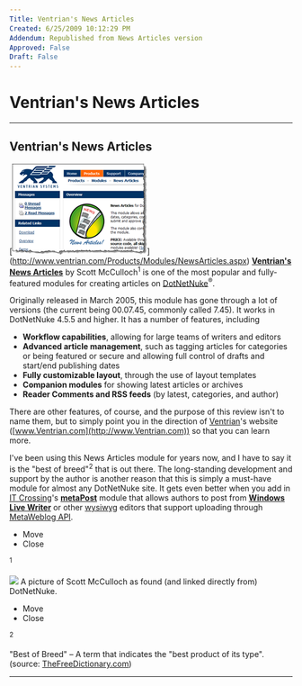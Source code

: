 ```yaml
---
Title: Ventrian's News Articles
Created: 6/25/2009 10:12:29 PM
Addendum: Republished from News Articles version
Approved: False
Draft: False
---
```

# Ventrian's News Articles

---

## Ventrian's News Articles


[**[![Ventrian&#39;s News Articles Module](images/2009/WLW-VentriansNewsArticles_FB9E-image_thumb_1.png "Ventrian&#39;s News Articles Module")](images/2009/WLW-VentriansNewsArticles_FB9E-image_4.png)**](http://www.ventrian.com/Products/Modules/NewsArticles.aspx) [**Ventrian's News Articles**](http://www.ventrian.com/Products/Modules/NewsArticles.aspx) by <!--Begin mp_html_link_1_5dadbdca-->Scott McCulloch<sup class="itcexpand-super">1</sup><!--End mp_html_link_1_5dadbdca--> is one of the most popular and fully-featured modules for creating articles on [DotNetNuke](http://www.DotNetNuke.com)<sup>®</sup>.



Originally released in March 2005, this module has gone through a lot of versions (the current being 00.07.45, commonly called 7.45). It works in DotNetNuke 4.5.5 and higher. It has a number of features, including


- **Workflow capabilities**, allowing for large teams of writers and editors
- **Advanced article management**, such as tagging articles for categories or being featured or secure and allowing full control of drafts and start/end publishing dates
- **Fully customizable layout**, through the use of layout templates
- **Companion modules** for showing latest articles or archives
- **Reader Comments and RSS feeds** (by latest, categories, and author)



There are other features, of course, and the purpose of this review isn't to name them, but to simply point you in the direction of [Ventrian](http://www.Ventrian.com)'s website ([www.Ventrian.com](http://www.Ventrian.com)) so that you can learn more.



I've been using this News Articles module for years now, and I have to say it is the <!--Begin mp_html_link_2_5dadbdca-->"best of breed"<sup class="itcexpand-super">2</sup><!--End mp_html_link_2_5dadbdca--> that is out there. The long-standing development and support by the author is another reason that this is simply a must-have module for almost any DotNetNuke site. It gets even better when you add in [IT Crossing](http://www.itcrossing.com/)'s [**metaPost**](http://dnn.itcrossing.com/products/modules/metapost/) module that allows authors to post from [**Windows Live Writer**](http://windowslivewriter.spaces.live.com) or other [wysiwyg](http://en.wikipedia.org/wiki/WYSIWYG) editors that support uploading through [MetaWeblog API](http://en.wikipedia.org/wiki/MetaWeblog).





<!--Begin mp_html_detail_1_5dadbdca--> 
- Move
- Close

<sup class="itcexpand-super">1</sup><!--Begin mp_html_detail_body_1_5dadbdca--> 

![](http://www.dotnetnuke.com/Portals/25/CoreTeam/MemberPhotos/ScottMcCulloch.jpg) A picture of Scott McCulloch as found (and linked directly from) DotNetNuke.

<!--End mp_html_detail_body_1_5dadbdca-->
 <!--End mp_html_detail_1_5dadbdca--><!--Begin mp_html_detail_2_5dadbdca--> 
- Move
- Close

<sup class="itcexpand-super">2</sup><!--Begin mp_html_detail_body_2_5dadbdca--> 

"Best of Breed" – A term that indicates the "best product of its type". (source: [TheFreeDictionary.com](http://encyclopedia2.thefreedictionary.com/best-of-breed))

<!--End mp_html_detail_body_2_5dadbdca-->
 <!--End mp_html_detail_2_5dadbdca--> 



---

